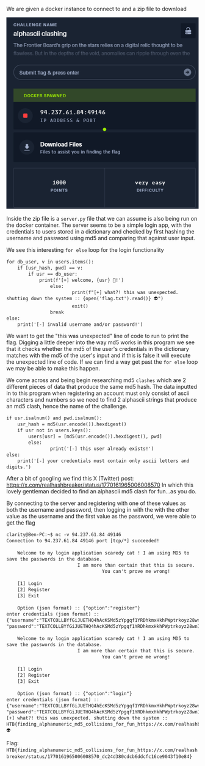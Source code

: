 We are given a docker instance to connect to and a zip file to download

![alt text](https://github.com/Cl4r1ty-1/CTF/blob/main/HTB%20University/Pasted%20image%2020241216142504.png?raw=true)

Inside the zip file is a `server.py` file that we can assume is also being run on the docker container. The server seems to be a simple login app, with the credentials to users stored in a dictionary and checked by first hashing the username and password using md5 and comparing that against user input.

We see this interesting `for else` loop for the login functionality

```
for db_user, v in users.items():
	if [usr_hash, pwd] == v:
		if usr == db_user:
			print(f'[+] welcome, {usr} 🤖!')
                else:
                        print(f"[+] what?! this was unexpected. shutting down the system :: {open('flag.txt').read()} 👽")
                        exit()
                break
else:
	print('[-] invalid username and/or password!')
```
We want to get the "this was unexpected" line of code to run to print the flag. Digging a little deeper into the way md5 works in this program we see that it checks whether the md5 of the user's credentials in the dictionary matches with the md5 of the user's input and if this is false it will execute the unexpected line of code. If we can find a way get past the `for else` loop we may be able to make this happen.

We come across and being begin researching md5 `clashes` which are 2 different pieces of data that produce the same md5 hash. The data inputted in to this program when registering an account must only consist of ascii characters and numbers so we need to find 2 alphascii strings that produce an md5 clash, hence the name of the challenge.

```
if usr.isalnum() and pwd.isalnum():
	usr_hash = md5(usr.encode()).hexdigest()
	if usr not in users.keys():
		users[usr] = [md5(usr.encode()).hexdigest(), pwd]
        else:
                print('[-] this user already exists!')
else:
	print('[-] your credentials must contain only ascii letters and digits.')

```

After a bit of googling we find this X (Twitter) post: https://x.com/realhashbreaker/status/1770161965006008570
In which this lovely gentleman decided to find an alphascii md5 clash for fun...as you do.

By connecting to the server and registering with one of these values as both the username and password, then logging in with the with the other value as the username and the first value as the password, we were able to get the flag

```
clarity@Ben-PC:~$ nc -v 94.237.61.84 49146
Connection to 94.237.61.84 49146 port [tcp/*] succeeded!

    Welcome to my login application scaredy cat ! I am using MD5 to save the passwords in the database.
                          I am more than certain that this is secure.
                                   You can't prove me wrong!

    [1] Login
    [2] Register
    [3] Exit

    Option (json format) :: {"option":"register"}
enter credentials (json format) :: {"username":"TEXTCOLLBYfGiJUETHQ4hAcKSMd5zYpgqf1YRDhkmxHkhPWptrkoyz28wnI9V0aHeAuaKnak", "password":"TEXTCOLLBYfGiJUETHQ4hAcKSMd5zYpgqf1YRDhkmxHkhPWptrkoyz28wnI9V0aHeAuaKnak"}

    Welcome to my login application scaredy cat ! I am using MD5 to save the passwords in the database.
                          I am more than certain that this is secure.
                                   You can't prove me wrong!

    [1] Login
    [2] Register
    [3] Exit

    Option (json format) :: {"option":"login"}
enter credentials (json format) :: {"username":"TEXTCOLLBYfGiJUETHQ4hEcKSMd5zYpgqf1YRDhkmxHkhPWptrkoyz28wnI9V0aHeAuaKnak", "password":"TEXTCOLLBYfGiJUETHQ4hAcKSMd5zYpgqf1YRDhkmxHkhPWptrkoyz28wnI9V0aHeAuaKnak"}
[+] what?! this was unexpected. shutting down the system :: HTB{finding_alphanumeric_md5_collisions_for_fun_https://x.com/realhashbreaker/status/1770161965006008570_dc24d380cdcb6ddcfc16ce9043f10e84} 👽
```

Flag:
`HTB{finding_alphanumeric_md5_collisions_for_fun_https://x.com/realhashbreaker/status/1770161965006008570_dc24d380cdcb6ddcfc16ce9043f10e84}`
